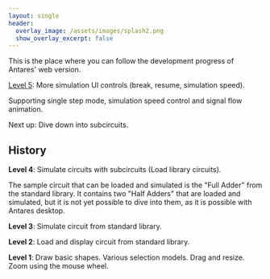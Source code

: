 ```yaml
---
layout: single
header:
  overlay_image: /assets/images/splash2.png
  show_overlay_excerpt: false
---
```


This is the place where you can follow the development progress of Antares' web version.

[Level 5](../antares-web.html): More simulation UI controls (break, resume, simulation speed).

Supporting single step mode, simulation speed control and signal flow animation.

Next up: Dive down into subcircuits.

## History

**Level 4**: Simulate circuits with subcircuits (Load library circuits).

The sample circuit that can be loaded and simulated is the "Full Adder" from the
standard library. It contains two "Half Adders" that are loaded and simulated,
but it is not yet possible to dive into them, as it is possible with Antares desktop.

**Level 3**: Simulate circuit from standard library.

**Level 2**: Load and display circuit from standard library.

**Level 1**: Draw basic shapes. Various selection models. Drag and resize.
Zoom using the mouse wheel.

